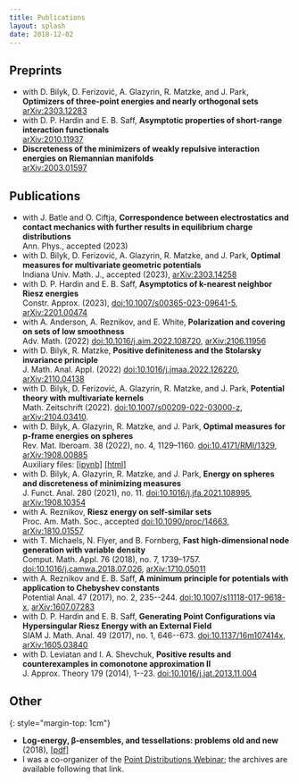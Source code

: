 ```yaml
---
title: Publications
layout: splash
date: 2018-12-02
---
```


## Preprints
* with D. Bilyk, D. Ferizović, A. Glazyrin, R. Matzke, and J. Park, **Optimizers of three-point energies and nearly orthogonal sets**<br>
[arXiv:2303.12283](http://arxiv.org/abs/arXiv:2303.12283) <br>
* with D. P. Hardin and E. B. Saff, **Asymptotic properties of short-range interaction functionals**<br>
[arXiv:2010.11937](http://arxiv.org/abs/2010.11937) <br> 
* **Discreteness of the minimizers of weakly repulsive interaction energies on Riemannian manifolds**<br>
[arXiv:2003.01597](https://arxiv.org/abs/2003.01597)<br>

## Publications
* with J. Batle and O. Ciftja, **Correspondence between electrostatics and contact mechanics with further results in equilibrium charge distributions**<br>
Ann. Phys., accepted (2023)
* with D. Bilyk, D. Ferizović, A. Glazyrin, R. Matzke, and J. Park, **Optimal measures for multivariate geometric potentials**<br>
Indiana Univ. Math. J., accepted (2023), [arXiv:2303.14258](http://arxiv.org/abs/arXiv:2303.14258) <br>
* with D. P. Hardin and E. B. Saff, **Asymptotics of k-nearest neighbor Riesz energies**<br>
Constr. Approx. (2023), [doi:10.1007/s00365-023-09641-5](https://doi.org/10.1007/s00365-023-09641-5), [arXiv:2201.00474](http://arxiv.org/abs/2201.00474) <br> 
* with A. Anderson, A. Reznikov, and E. White, **Polarization and covering on sets of low smoothness**<br>
Adv. Math. (2022) [doi:10.1016/j.aim.2022.108720](https://doi.org/10.1016/j.aim.2022.108720), [arXiv:2106.11956](https://arxiv.org/abs/arXiv:2106.11956) <br>
* with D. Bilyk, R. Matzke, **Positive definiteness and the Stolarsky invariance principle**<br>
J. Math. Anal. Appl. (2022) [doi:10.1016/j.jmaa.2022.126220](https://doi.org/10.1016/j.jmaa.2022.126220), [arXiv:2110.04138](http://arxiv.org/abs/arXiv:2110.04138)  <br>
* with D. Bilyk, D. Ferizović, A. Glazyrin, R. Matzke, and J. Park, **Potential theory with multivariate kernels**<br>
Math. Zeitschrift (2022). [doi:10.1007/s00209-022-03000-z](https://doi.org/10.1007/s00209-022-03000-z),
[arXiv:2104.03410](http://arxiv.org/abs/arXiv:2104.03410). <br>
* with D. Bilyk, A. Glazyrin, R. Matzke, and J. Park, **Optimal measures for p-frame energies on spheres**<br>
Rev. Mat. Iberoam. 38 (2022), no. 4, 1129–1160. [doi:10.4171/RMI/1329](https://doi.org/10.4171/RMI/1329),
[arXiv:1908.00885](https://arxiv.org/abs/1908.00885)  <br> 
Auxiliary files: [[ipynb]](/assets/600cell.ipynb) [[html]](/assets/600cell.html)<br>
* with D. Bilyk, A. Glazyrin, R. Matzke, and J. Park, **Energy on spheres and discreteness of minimizing measures**<br>
J. Funct. Anal. 280 (2021), no. 11. [doi:10.1016/j.jfa.2021.108995](https://doi.org/10.1016/j.jfa.2021.108995),
[arXiv:1908.10354](https://arxiv.org/abs/1908.10354)<br>
* with A. Reznikov, **Riesz energy on self-similar sets**<br> 
Proc.  Am.  Math.  Soc., accepted [doi:10.1090/proc/14663](https://doi.org/10.1090/proc/14663),
[arXiv:1810.01557](https://arxiv.org/abs/1810.01557)<br>
* with T. Michaels, N. Flyer, and B. Fornberg, **Fast high-dimensional node generation with variable density**<br>
Comput. Math. Appl. 76 (2018), no. 7, 1739–1757. 
[doi:10.1016/j.camwa.2018.07.026](https://doi.org/10.1016/j.camwa.2018.07.026),
[arXiv:1710.05011](https://arxiv.org/abs/1710.05011)<br>
* with A. Reznikov and E. B. Saff, **A minimum principle for potentials with application to Chebyshev constants**<br>
Potential Anal.  47  (2017),  no. 2, 235--244. 
[doi:10.1007/s11118-017-9618-x](https://doi.org/10.1007/s11118-017-9618-x), 
[arXiv:1607.07283](https://arxiv.org/abs/1607.07283)<br>
* with D. P. Hardin and E. B. Saff, **Generating Point Configurations via Hypersingular Riesz Energy with an External Field**<br>
SIAM J. Math. Anal.  49  (2017),  no. 1, 646--673. 
[doi:10.1137/16m107414x](https://doi.org/10.1137/16M107414X),
[arXiv:1605.03840](https://arxiv.org/abs/1605.03840)<br>
* with D. Leviatan and I. A. Shevchuk, **Positive results and counterexamples in comonotone approximation II**<br>
J. Approx. Theory  179  (2014), 1--23.  [doi:10.1016/j.jat.2013.11.004](https://doi.org/10.1016/j.jat.2013.11.004)<br>

## Other
{: style="margin-top: 1cm"}
* **Log-energy, β-ensembles, and tessellations: problems old and new** (2018), [\[pdf\]](../assets/pdf/ICERM18problems.pdf)<br>
* I was a co-organizer of the [Point Distributions Webinar](https://vlasiuk.com/PDseminar/); the archives are available following that link.
